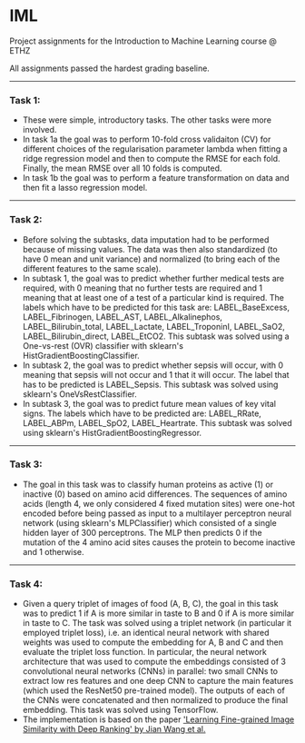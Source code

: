# IML
Project assignments for the Introduction to Machine Learning course @ ETHZ

All assignments passed the hardest grading baseline.

---
### Task 1:
+ These were simple, introductory tasks. The other tasks were more involved.
+ In task 1a the goal was to perform 10-fold cross validaiton (CV) for different choices of the regularisation parameter lambda when fitting a ridge regression model and then to compute the RMSE for each fold. Finally, the mean RMSE over all 10 folds is computed.
+ In task 1b the goal was to perform a feature transformation on data and then fit a lasso regression model.
---
### Task 2:

+ Before solving the subtasks, data imputation had to be performed because of missing values. The data was then also standardized (to have 0 mean and unit variance) and normalized (to bring each of the different features to the same scale).
+ In subtask 1, the goal was to predict whether further  medical tests are required, with 0 meaning that no further tests are required and 1 meaning that at least one of a test of a particular kind is required. The labels which have to be predicted for this task are: LABEL_BaseExcess, LABEL_Fibrinogen, LABEL_AST, LABEL_Alkalinephos, LABEL_Bilirubin_total, LABEL_Lactate, LABEL_TroponinI, LABEL_SaO2, LABEL_Bilirubin_direct, LABEL_EtCO2. This subtask was solved using a One-vs-rest (OVR) classifier with sklearn's HistGradientBoostingClassifier. 
+ In subtask 2, the goal was to predict whether sepsis will occur, with 0 meaning that sepsis will not occur and 1 that it will occur. The label that has to be predicted is LABEL_Sepsis. This subtask was solved using sklearn's OneVsRestClassifier.
+ In subtask 3, the goal was to predict future mean values of key vital signs. The labels which have to be predicted are: LABEL_RRate, LABEL_ABPm, LABEL_SpO2, LABEL_Heartrate. This subtask was solved using sklearn's HistGradientBoostingRegressor. 

---
### Task 3:

+ The goal in this task was to classify human proteins as active (1) or inactive (0) based on amino acid differences. The sequences of amino acids (length 4, we only considered 4 fixed mutation sites) were one-hot encoded before being passed as input to a multilayer perceptron neural network (using sklearn's MLPClassifier) which consisted of a single hidden layer of 300 perceptrons. The MLP then predicts 0 if the mutation of the 4 amino acid sites causes the protein to become inactive and 1 otherwise.

---
### Task 4:

+ Given a query triplet of images of food (A, B, C), the goal in this task was to predict 1 if A is more similar in taste to B and 0 if A is more similar in taste to C.
The task was solved using a triplet network (in particular it employed triplet loss), i.e. an identical neural network with shared weights was used to compute the embedding for A, B and  C and then evaluate the triplet loss function. In particular, the neural network architecture that was used to compute the embeddings consisted of 3 convolutional neural networks (CNNs) in parallel: two small CNNs to extract low res features and one deep CNN to capture the main features (which used the ResNet50 pre-trained model). The outputs of each of the CNNs were concatenated and then normalized to produce the final embedding. This task was solved using TensorFlow.
+ The implementation is based on the paper ['Learning Fine-grained Image Similarity with Deep Ranking' by Jian Wang et al.](https://arxiv.org/abs/1404.4661)
